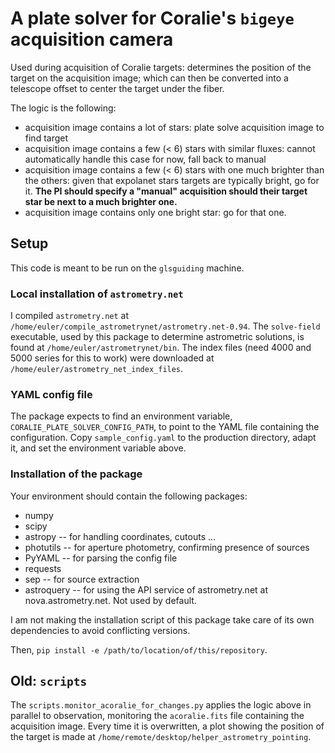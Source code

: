 # A plate solver for Coralie's `bigeye` acquisition camera
Used during acquisition of Coralie targets: determines the position of the target on the
acquisition image; which can then be converted into a telescope offset to center the
target under the fiber. 

The logic is the following:
- acquisition image contains a lot of stars: plate solve acquisition image to find target
- acquisition image contains a few (< 6) stars with similar fluxes: cannot automatically handle this case for now, fall back to manual
- acquisition image contains a few (< 6) stars with one much brighter than the others: given that expolanet stars targets are typically bright, go for it. **The PI should specify a "manual" acquisition should their target star be next to a much brighter one.**
- acquisition image contains only one bright star: go for that one.


## Setup
This code is meant to be run on the `glsguiding` machine.

### Local installation of `astrometry.net`
I compiled `astrometry.net` at `/home/euler/compile_astrometrynet/astrometry.net-0.94`.
The `solve-field` executable, used by this package to determine astrometric solutions, is found at
`/home/euler/astrometrynet/bin`.
The index files (need 4000 and 5000 series for this to work) 
were downloaded at `/home/euler/astrometry_net_index_files`.

### YAML config file
The package expects to find an environment variable, `CORALIE_PLATE_SOLVER_CONFIG_PATH`, to point to the YAML 
file containing the configuration. Copy `sample_config.yaml` to the production directory, adapt it, and
set the environment variable above.

### Installation of the package
Your environment should contain the following packages:

- numpy
- scipy
- astropy -- for handling coordinates, cutouts ...
- photutils -- for aperture photometry, confirming presence of sources
- PyYAML -- for parsing the config file
- requests
- sep -- for source extraction
- astroquery -- for using the API service of astrometry.net at nova.astrometry.net. Not used by default.

I am not making the installation script of this package take care of its own dependencies to avoid conflicting versions.

Then, `pip install -e /path/to/location/of/this/repository`.

## Old: `scripts`
The `scripts.monitor_acoralie_for_changes.py` applies the logic above in parallel to observation,
monitoring the `acoralie.fits` file containing the acquisition image. 
Every time it is overwritten, a plot showing the position of the target is made at
`/home/remote/desktop/helper_astrometry_pointing`. 